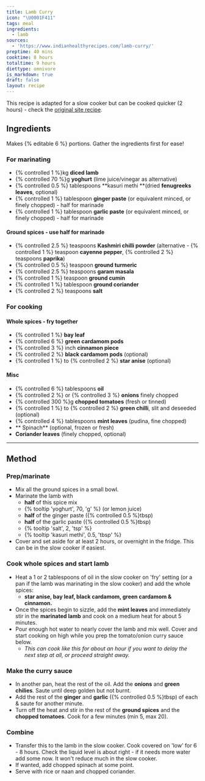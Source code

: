 ```yaml
---
title: Lamb Curry
icon: "\U0001F411"
tags: meal
ingredients:
  - lamb
sources:
  - 'https://www.indianhealthyrecipes.com/lamb-curry/'
preptime: 40 mins
cooktime: 8 hours
totaltime: 9 hours
diettype: omnivore
is_markdown: true
draft: false
layout: recipe
---
```


This recipe is adapted for a slow cooker but can be cooked quicker (2 hours) - check the [original site recipe](#sources).

## Ingredients

Makes {% editable 6 %} portions. Gather the ingredients first for ease!

### For marinating

* {% controlled 1 %}kg **diced lamb**
* {% controlled 70 %}g **yoghurt** (lime juice/vinegar as alternative)
* {% controlled 0.5 %} tablespoons **kasuri methi **(dried **fenugreeks leaves**, optional)
* {% controlled 1 %} tablespoon **ginger paste** (or equivalent minced, or finely chopped) - half for marinade
* {% controlled 1 %} tablespoon **garlic paste** (or equivalent minced, or finely chopped) - half for marinade

#### Ground spices - use half for marinade

* {% controlled 2.5 %} teaspoons **Kashmiri chilli powder** (alternative - {% controlled 1 %} teaspoon **cayenne pepper**, {% controlled 2 %} teaspoons **paprika**)
* {% controlled 0.5 %} teaspoon **ground turmeric**
* {% controlled 2.5 %} teaspoons **garam masala**
* {% controlled 1 %} teaspoon **ground cumin**
* {% controlled 1 %} tablespoon **ground coriander**
* {% controlled 2 %} teaspoons **salt**

### For cooking

#### Whole spices - fry together

* {% controlled 1 %} **bay leaf**
* {% controlled 6 %} **green cardamom pods**
* {% controlled 3 %} inch **cinnamon piece**
* {% controlled 2 %} **black cardamom pods** (optional)
* {% controlled 1 %} to {% controlled 2 %} **star anise** (optional)

#### Misc

* {% controlled 6 %} tablespoons **oil**
* {% controlled 2 %} or {% controlled 3 %} **onions** finely chopped
* {% controlled 300 %}g **chopped tomatoes** (fresh or tinned)
* {% controlled 1 %} to {% controlled 2 %} **green chilli**, slit and deseeded (optional)
* {% controlled 4 %} tablespoons **mint leaves** (pudina, fine chopped)
* ** Spinach** (optional, frozen or fresh)
* **Coriander leaves** (finely chopped, optional)

***

## Method

### Prep/marinate

* Mix all the ground spices in a small bowl.
* Marinate the lamb with
  * **half** of this spice mix
  * {% tooltip 'yoghurt', 70, 'g' %} (or lemon juice)
  * **half** of the ginger paste ({% controlled 0.5 %}tbsp)
  * **half** of the garlic paste ({% controlled 0.5 %}tbsp)
  * {% tooltip 'salt', 2, 'tsp' %}
  * {% tooltip 'kasuri methi', 0.5, 'tbsp' %}
* Cover and set aside for at least 2 hours, or overnight in the fridge. This can be in the slow cooker if easiest.

### Cook whole spices and start lamb

* Heat a 1 or 2 tablespoons of oil in the slow cooker on 'fry' setting (or a pan if the lamb was marinating in the slow cooker) and add the whole spices:
  * **star anise, bay leaf, black cardamom, green cardamom & cinnamon.**
* Once the spices begin to sizzle, add the **mint leaves** and immediately stir in the **marinated lamb** and cook on a medium heat for about 5 minutes.
* Pour enough hot water to nearly cover the lamb and mix well. Cover and start cooking on high while you prep the tomato/onion curry sauce below.
  * *This can cook like this for about an hour if you want to delay the next step at all, or proceed straight away.*

### Make the curry sauce

* In another pan, heat the rest of the oil. Add the **onions** and **green chilies**. Saute until deep golden but not burnt.
* Add the rest of the **ginger** and **garlic** ({% controlled 0.5 %}tbsp) of each & saute for another minute.
* Turn off the heat and stir in the rest of the **ground spices** and the **chopped tomatoes**. Cook for a few minutes (min 5, max 20).

### Combine

* Transfer this to the lamb in the slow cooker. Cook covered on 'low' for 6 - 8 hours. Check the liquid level is about right - if it needs more water add some now. It won't reduce much in the slow cooker.
* If wanted, add chopped spinach at some point.
* Serve with rice or naan and chopped coriander.
